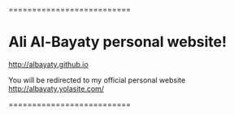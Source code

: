 ==========================

# Ali Al-Bayaty personal website!

http://albayaty.github.io

You will be redirected to my official personal website http://albayaty.yolasite.com/


==========================
